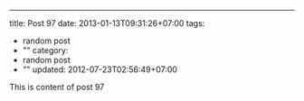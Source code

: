 ---
title: Post 97
date: 2013-01-13T09:31:26+07:00
tags:
  - random post
  - ""
category:
  - random post
  - ""
updated: 2012-07-23T02:56:49+07:00

This is content of post 97